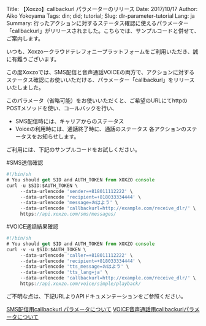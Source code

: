 
Title: 【Xoxzo】callbackurl パラメーターのリリース
Date: 2017/10/17
Author: Aiko Yokoyama
Tags: din; did; tutorial;
Slug: dlr-parameter-tutorial
Lang: ja
Summary: 行ったアクションに対するステータス確認に使えるパラメーター「callbackurl」がリリースされました。こちらでは、サンプルコードと併せて、ご案内します。

いつも、Xoxzoークラウドテレフォニープラットフォームをご利用いただき、誠に有難うございます。

この度Xoxzoでは、SMS配信と音声通話VOICEの両方で、アクションに対するステータス確認にお使いいただける、パラメーター「callbackurl」をリリースいたしました。

このパラメータ（省略可能）をお使いいただくと、ご希望のURLにてhttpのPOSTメソッドを使い、コールバックを行い、
* SMS配信時には、キャリアからのステータス
* Voiceの利用時には、通話終了時に、通話のステータス
各アクションのステータスをお知らせします。

ご利用には、下記のサンプルコードをお試しください。

#SMS送信確認
```javascript
#!/bin/sh
# You should get SID and AUTH_TOKEN from XOXZO console
curl -u $SID:$AUTH_TOKEN \
     --data-urlencode 'sender=+818011112222' \
     --data-urlencode 'recipient=+818033334444' \
     --data-urlencode 'message=おはよう' \
     --data-urlencode 'callbackurl=http://example.com/receive_dlr/' \
     https://api.xoxzo.com/sms/messages/
```
#VOICE通話結果確認
```javascript
#!/bin/sh
# You should get SID and AUTH_TOKEN from XOXZO console
curl -v -u $SID:$AUTH_TOKEN \
     --data-urlencode 'caller=+818011112222' \
     --data-urlencode 'recipient=+818033334444' \
     --data-urlencode 'tts_message=おはよう' \
     --data-urlencode 'tts_lang=ja' \
     --data-urlencode 'callbackurl=http://example.com/receive_dlr/' \
     https://api.xoxzo.com/voice/simple/playback/
```

ご不明な点は、下記URLよりAPIドキュメンテーションをご参照ください。

[SMS配信用callbackurl パラメータについて](http://docs.xoxzo.com/ja/sms.html)
[VOICE音声通話用callbackurlパラメータについて](http://docs.xoxzo.com/ja/voice.html)
